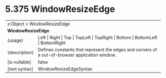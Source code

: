 <html dir="LTR" xmlns:mshelp="http://msdn.microsoft.com/mshelp" xmlns:ddue="http://ddue.schemas.microsoft.com/authoring/2003/5" xmlns:xlink="http://www.w3.org/1999/xlink" xmlns:tool="http://www.microsoft.com/tooltip">

<body>
 <input type="hidden" id="userDataCache" class="userDataStyle">
 <input type="hidden" id="hiddenScrollOffset">
 <img id="dropDownImage" style="display:none; height:0; width:0;" src="../local/drpdown.gif">
 <img id="dropDownHoverImage" style="display:none; height:0; width:0;" src="../local/drpdown_orange.gif">
 <img id="collapseImage" style="display:none; height:0; width:0;" src="../local/collapse.gif">
 <img id="expandImage" style="display:none; height:0; width:0;" src="../local/exp.gif">
 <img id="collapseAllImage" style="display:none; height:0; width:0;" src="../local/collall.gif">
 <img id="expandAllImage" style="display:none; height:0; width:0;" src="../local/expall.gif">
 <img id="copyImage" style="display:none; height:0; width:0;" src="../local/copycode.gif">
 <img id="copyHoverImage" style="display:none; height:0; width:0;" src="../local/copycodeHighlight.gif">
 <div id="header"><h1 class="heading">5.375 WindowResizeEdge</h1></div>

 <div id="mainSection">
 <div id="mainBody">
 <div id="allHistory" class="saveHistory" onsave="saveAll()" onload="loadAll()"></div>
 <p xmlns:wsd="http://wsdev.schemas.microsoft.com/authoring/2008/2" xmlns:msxsl="urn:schemas-microsoft-com:xslt" xmlns:script="urn:script" xmlns:build="urn:build">
 </p>
 <div id="sectionSection0" class="section" name="collapseableSection">
 <content xmlns="http://ddue.schemas.microsoft.com/authoring/2003/5" xmlns:wsd="http://wsdev.schemas.microsoft.com/authoring/2008/2" xmlns:msxsl="urn:schemas-microsoft-com:xslt" xmlns:script="urn:script" xmlns:build="urn:build">
 </content>
 </div>
 <div id="sectionSection1" class="section" name="collapseableSection">
 <content xmlns="http://ddue.schemas.microsoft.com/authoring/2003/5" xmlns:wsd="http://wsdev.schemas.microsoft.com/authoring/2008/2" xmlns:msxsl="urn:schemas-microsoft-com:xslt" xmlns:script="urn:script" xmlns:build="urn:build">
 <table class="ProtocolAuthoredTable" xmlns="">
 <tr><td colspan="2">
<mshelp:link keywords="55aacd72-e114-4aa1-b774-3f7ded5e1f7d" tabindex="0">x:Object</mshelp:link> &gt; <mshelp:link keywords="e37691ab-b5da-4b65-b9e2-aa31735cbfbc" tabindex="0">WindowResizeEdge</mshelp:link> </td>
 </tr>
 <tr><td colspan="2">
 <b>WindowResizeEdge</b> </td>
 </tr>
 <tr><td><div class="indent0">(usage)</div></td>
 <td><mshelp:link keywords="027a826b-a2ef-43a2-abaf-5e16a17c3d64" tabindex="0">Left</mshelp:link> | <mshelp:link keywords="027a826b-a2ef-43a2-abaf-5e16a17c3d64" tabindex="0">Right</mshelp:link> | <mshelp:link keywords="027a826b-a2ef-43a2-abaf-5e16a17c3d64" tabindex="0">Top</mshelp:link> | <mshelp:link keywords="027a826b-a2ef-43a2-abaf-5e16a17c3d64" tabindex="0">TopLeft</mshelp:link> | <mshelp:link keywords="027a826b-a2ef-43a2-abaf-5e16a17c3d64" tabindex="0">TopRight</mshelp:link> | <mshelp:link keywords="027a826b-a2ef-43a2-abaf-5e16a17c3d64" tabindex="0">Bottom</mshelp:link> | <mshelp:link keywords="027a826b-a2ef-43a2-abaf-5e16a17c3d64" tabindex="0">BottomLeft</mshelp:link> | <mshelp:link keywords="027a826b-a2ef-43a2-abaf-5e16a17c3d64" tabindex="0">BottomRight</mshelp:link></td>
 </tr>
 <tr><td><div class="indent0">(description)</div></td>
 <td>Defines constants that represent the edges and corners of a out-of-browser application window.</td>
 </tr>
 <tr><td><div class="indent0">[is nullable]</div></td>
 <td>false</td>
 </tr>
 <tr><td><div class="indent0">[text syntax]</div></td>
 <td><mshelp:link keywords="027a826b-a2ef-43a2-abaf-5e16a17c3d64" tabindex="0">WindowResizeEdgeSyntax</mshelp:link></td>
 </tr>
</table>
 </content>
 </div>
 <!--[if gte IE 5]>
 <tool:tip element="languageFilterToolTip" avoidmouse="false"/>
 <![endif]-->
 </div>
 <a name="feedback"></a><span></span>
 </div>
</body></html>

